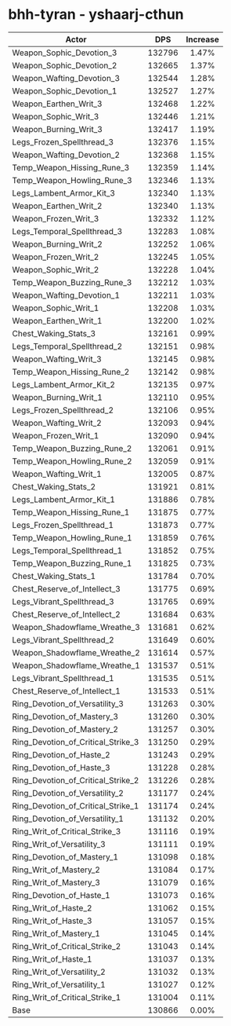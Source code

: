 # bhh-tyran - yshaarj-cthun
| Actor | DPS | Increase |
|---|:---:|:---:|
|Weapon_Sophic_Devotion_3|132796|1.47%|
|Weapon_Sophic_Devotion_2|132665|1.37%|
|Weapon_Wafting_Devotion_3|132544|1.28%|
|Weapon_Sophic_Devotion_1|132527|1.27%|
|Weapon_Earthen_Writ_3|132468|1.22%|
|Weapon_Sophic_Writ_3|132446|1.21%|
|Weapon_Burning_Writ_3|132417|1.19%|
|Legs_Frozen_Spellthread_3|132376|1.15%|
|Weapon_Wafting_Devotion_2|132368|1.15%|
|Temp_Weapon_Hissing_Rune_3|132359|1.14%|
|Temp_Weapon_Howling_Rune_3|132346|1.13%|
|Legs_Lambent_Armor_Kit_3|132340|1.13%|
|Weapon_Earthen_Writ_2|132340|1.13%|
|Weapon_Frozen_Writ_3|132332|1.12%|
|Legs_Temporal_Spellthread_3|132283|1.08%|
|Weapon_Burning_Writ_2|132252|1.06%|
|Weapon_Frozen_Writ_2|132245|1.05%|
|Weapon_Sophic_Writ_2|132228|1.04%|
|Temp_Weapon_Buzzing_Rune_3|132212|1.03%|
|Weapon_Wafting_Devotion_1|132211|1.03%|
|Weapon_Sophic_Writ_1|132208|1.03%|
|Weapon_Earthen_Writ_1|132200|1.02%|
|Chest_Waking_Stats_3|132161|0.99%|
|Legs_Temporal_Spellthread_2|132151|0.98%|
|Weapon_Wafting_Writ_3|132145|0.98%|
|Temp_Weapon_Hissing_Rune_2|132142|0.98%|
|Legs_Lambent_Armor_Kit_2|132135|0.97%|
|Weapon_Burning_Writ_1|132110|0.95%|
|Legs_Frozen_Spellthread_2|132106|0.95%|
|Weapon_Wafting_Writ_2|132093|0.94%|
|Weapon_Frozen_Writ_1|132090|0.94%|
|Temp_Weapon_Buzzing_Rune_2|132061|0.91%|
|Temp_Weapon_Howling_Rune_2|132059|0.91%|
|Weapon_Wafting_Writ_1|132005|0.87%|
|Chest_Waking_Stats_2|131921|0.81%|
|Legs_Lambent_Armor_Kit_1|131886|0.78%|
|Temp_Weapon_Hissing_Rune_1|131875|0.77%|
|Legs_Frozen_Spellthread_1|131873|0.77%|
|Temp_Weapon_Howling_Rune_1|131859|0.76%|
|Legs_Temporal_Spellthread_1|131852|0.75%|
|Temp_Weapon_Buzzing_Rune_1|131825|0.73%|
|Chest_Waking_Stats_1|131784|0.70%|
|Chest_Reserve_of_Intellect_3|131775|0.69%|
|Legs_Vibrant_Spellthread_3|131765|0.69%|
|Chest_Reserve_of_Intellect_2|131684|0.63%|
|Weapon_Shadowflame_Wreathe_3|131681|0.62%|
|Legs_Vibrant_Spellthread_2|131649|0.60%|
|Weapon_Shadowflame_Wreathe_2|131614|0.57%|
|Weapon_Shadowflame_Wreathe_1|131537|0.51%|
|Legs_Vibrant_Spellthread_1|131535|0.51%|
|Chest_Reserve_of_Intellect_1|131533|0.51%|
|Ring_Devotion_of_Versatility_3|131263|0.30%|
|Ring_Devotion_of_Mastery_3|131260|0.30%|
|Ring_Devotion_of_Mastery_2|131257|0.30%|
|Ring_Devotion_of_Critical_Strike_3|131250|0.29%|
|Ring_Devotion_of_Haste_2|131243|0.29%|
|Ring_Devotion_of_Haste_3|131228|0.28%|
|Ring_Devotion_of_Critical_Strike_2|131226|0.28%|
|Ring_Devotion_of_Versatility_2|131177|0.24%|
|Ring_Devotion_of_Critical_Strike_1|131174|0.24%|
|Ring_Devotion_of_Versatility_1|131132|0.20%|
|Ring_Writ_of_Critical_Strike_3|131116|0.19%|
|Ring_Writ_of_Versatility_3|131111|0.19%|
|Ring_Devotion_of_Mastery_1|131098|0.18%|
|Ring_Writ_of_Mastery_2|131084|0.17%|
|Ring_Writ_of_Mastery_3|131079|0.16%|
|Ring_Devotion_of_Haste_1|131073|0.16%|
|Ring_Writ_of_Haste_2|131062|0.15%|
|Ring_Writ_of_Haste_3|131057|0.15%|
|Ring_Writ_of_Mastery_1|131045|0.14%|
|Ring_Writ_of_Critical_Strike_2|131043|0.14%|
|Ring_Writ_of_Haste_1|131037|0.13%|
|Ring_Writ_of_Versatility_2|131032|0.13%|
|Ring_Writ_of_Versatility_1|131027|0.12%|
|Ring_Writ_of_Critical_Strike_1|131004|0.11%|
|Base|130866|0.00%|
